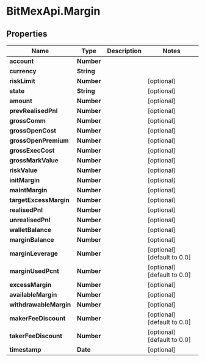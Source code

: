 # BitMexApi.Margin

## Properties
Name | Type | Description | Notes
------------ | ------------- | ------------- | -------------
**account** | **Number** |  | 
**currency** | **String** |  | 
**riskLimit** | **Number** |  | [optional] 
**state** | **String** |  | [optional] 
**amount** | **Number** |  | [optional] 
**prevRealisedPnl** | **Number** |  | [optional] 
**grossComm** | **Number** |  | [optional] 
**grossOpenCost** | **Number** |  | [optional] 
**grossOpenPremium** | **Number** |  | [optional] 
**grossExecCost** | **Number** |  | [optional] 
**grossMarkValue** | **Number** |  | [optional] 
**riskValue** | **Number** |  | [optional] 
**initMargin** | **Number** |  | [optional] 
**maintMargin** | **Number** |  | [optional] 
**targetExcessMargin** | **Number** |  | [optional] 
**realisedPnl** | **Number** |  | [optional] 
**unrealisedPnl** | **Number** |  | [optional] 
**walletBalance** | **Number** |  | [optional] 
**marginBalance** | **Number** |  | [optional] 
**marginLeverage** | **Number** |  | [optional] [default to 0.0]
**marginUsedPcnt** | **Number** |  | [optional] [default to 0.0]
**excessMargin** | **Number** |  | [optional] 
**availableMargin** | **Number** |  | [optional] 
**withdrawableMargin** | **Number** |  | [optional] 
**makerFeeDiscount** | **Number** |  | [optional] [default to 0.0]
**takerFeeDiscount** | **Number** |  | [optional] [default to 0.0]
**timestamp** | **Date** |  | [optional] 


